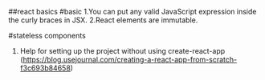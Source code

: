 ##react basics
#basic
1.You can put any valid JavaScript expression inside the curly braces in JSX.
2.React elements are immutable. 

#stateless components

1. Help for setting up the project without using create-react-app (https://blog.usejournal.com/creating-a-react-app-from-scratch-f3c693b84658)
